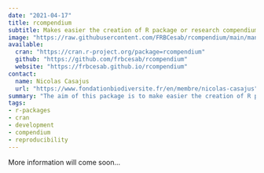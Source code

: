 ```yaml
---
date: "2021-04-17"
title: rcompendium
subtitle: Makes easier the creation of R package or research compendium
image: "https://raw.githubusercontent.com/FRBCesab/rcompendium/main/man/figures/hexsticker.png"
available:
  cran: "https://cran.r-project.org/package=rcompendium"
  github: "https://github.com/frbcesab/rcompendium"
  website: "https://frbcesab.github.io/rcompendium"
contact:
  name: Nicolas Casajus
  url: "https://www.fondationbiodiversite.fr/en/membre/nicolas-casajus"
summary: "The aim of this package is to make easier the creation of R package or research compendium (i.e. a predefined files/folders structure) so that users can focus on the code instead of wasting time organizing files."
tags:
- r-packages
- cran
- development
- compendium
- reproducibility
---
```


More information will come soon...
